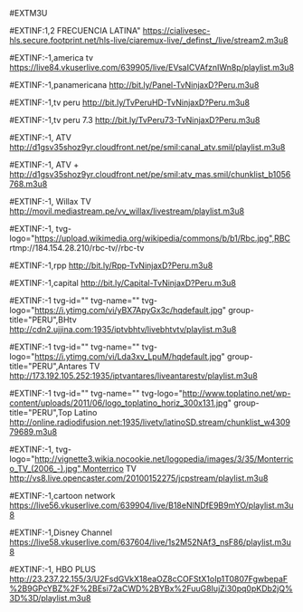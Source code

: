 #EXTM3U

#EXTINF:1,2 FRECUENCIA LATINA"
https://cialivesec-hls.secure.footprint.net/hls-live/ciaremux-live/_definst_/live/stream2.m3u8

#EXTINF:-1,america tv
https://live84.vkuserlive.com/639905/live/EVsaICVAfznIWn8p/playlist.m3u8

#EXTINF:-1,panamericana
http://bit.ly/Panel-TvNinjaxD?Peru.m3u8

#EXTINF:-1,tv peru
http://bit.ly/TvPeruHD-TvNinjaxD?Peru.m3u8

#EXTINF:-1,tv peru 7.3
http://bit.ly/TvPeru73-TvNinjaxD?Peru.m3u8

#EXTINF:-1, ATV
http://d1gsv35shoz9yr.cloudfront.net/pe/smil:canal_atv.smil/playlist.m3u8





#EXTINF:-1, ATV +
http://d1gsv35shoz9yr.cloudfront.net/pe/smil:atv_mas.smil/chunklist_b1056768.m3u8





#EXTINF:-1, Willax TV
http://movil.mediastream.pe/vv_willax/livestream/playlist.m3u8

#EXTINF:-1, tvg-logo="https://upload.wikimedia.org/wikipedia/commons/b/b1/Rbc.jpg",RBC
rtmp://184.154.28.210/rbc-tv//rbc-tv

#EXTINF:-1,rpp
http://bit.ly/Rpp-TvNinjaxD?Peru.m3u8

#EXTINF:-1,capital
http://bit.ly/Capital-TvNinjaxD?Peru.m3u8

#EXTINF:-1 tvg-id="" tvg-name="" tvg-logo="https://i.ytimg.com/vi/yBX7ApyGx3c/hqdefault.jpg" group-title="PERU",BHtv
http://cdn2.ujjina.com:1935/iptvbhtv/livebhtvtv/playlist.m3u8

#EXTINF:-1 tvg-id="" tvg-name="" tvg-logo="https://i.ytimg.com/vi/Lda3xv_LpuM/hqdefault.jpg" group-title="PERU",Antares TV
http://173.192.105.252:1935/iptvantares/liveantarestv/playlist.m3u8

#EXTINF:-1 tvg-id="" tvg-name="" tvg-logo="http://www.toplatino.net/wp-content/uploads/2011/06/logo_toplatino_horiz_300x131.jpg" group-title="PERU",Top Latino
http://online.radiodifusion.net:1935/livetv/latinoSD.stream/chunklist_w430979689.m3u8

#EXTINF:-1, tvg-logo="http://vignette3.wikia.nocookie.net/logopedia/images/3/35/Monterrico_TV_(2006_-).jpg",Monterrico TV
http://vs8.live.opencaster.com/20100152275/jcpstream/playlist.m3u8

#EXTINF:-1,cartoon network
https://live56.vkuserlive.com/639904/live/B18eNlNDfE9B9mYO/playlist.m3u8

#EXTINF:-1,Disney Channel
https://live58.vkuserlive.com/637604/live/1s2M52NAf3_nsF86/playlist.m3u8

#EXTINF:-1, HBO PLUS
http://23.237.22.155/3/U2FsdGVkX18eaOZ8cCOFStX1oIp1T0807FgwbepaF%2B9GPcYBZ%2F%2BEsi72aCWD%2BYBx%2FuuG8IujZi30pq0pKDb2jQ%3D%3D/playlist.m3u8
